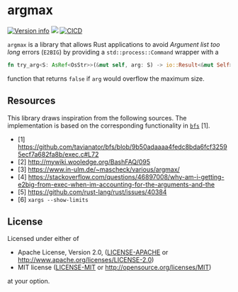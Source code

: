 # argmax

<a href="https://crates.io/crates/argmax"><img src="https://img.shields.io/crates/v/argmax.svg?colorB=319e8c" alt="Version info"></a> <a href="https://docs.rs/argmax"><img src="https://docs.rs/argmax/badge.svg"></a> [![CICD](https://github.com/sharkdp/argmax/actions/workflows/CICD.yml/badge.svg)](https://github.com/sharkdp/argmax/actions/workflows/CICD.yml)

`argmax` is a library that allows Rust applications to avoid *Argument list too long* errors (`E2BIG`) by providing a `std::process::Command` wrapper with a
``` rust
fn try_arg<S: AsRef<OsStr>>(&mut self, arg: S) -> io::Result<&mut Self>
```
function that returns `false` if `arg` would overflow the maximum size.

## Resources

This library draws inspiration from the following sources. The implementation is based on
the corresponding functionality in [`bfs`](https://github.com/tavianator/bfs) [1].

- [1] https://github.com/tavianator/bfs/blob/9b50adaaaa4fedc8bda6fcf32595ecf7a682fa8b/exec.c#L72
- [2] http://mywiki.wooledge.org/BashFAQ/095
- [3] https://www.in-ulm.de/~mascheck/various/argmax/
- [4] https://stackoverflow.com/questions/46897008/why-am-i-getting-e2big-from-exec-when-im-accounting-for-the-arguments-and-the
- [5] https://github.com/rust-lang/rust/issues/40384
- [6] `xargs --show-limits`

## License

Licensed under either of

 * Apache License, Version 2.0, ([LICENSE-APACHE](LICENSE-APACHE) or http://www.apache.org/licenses/LICENSE-2.0)
 * MIT license ([LICENSE-MIT](LICENSE-MIT) or http://opensource.org/licenses/MIT)

at your option.
